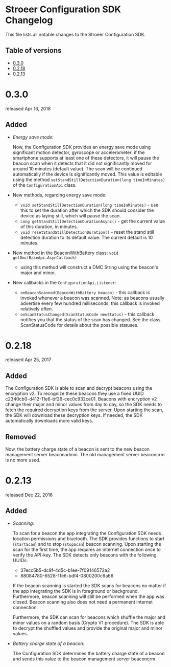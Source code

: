 # Stroeer Configuration SDK Changelog

This file lists all notable changes to the Stroeer Configuration SDK.

## Table of versions

* [0.3.0](#030)
* [0.2.18](#0218)
* [0.2.13](#0213)


# 0.3.0
released Apr 16, 2018

## Added
- _Energy save mode:_ 

    Now, the Configuration SDK provides an energy save mode using significant motion detector, gyroscope or accelerometer: if the smartphone supports at least one of these detectors, it will pause the beacon scan when it detects that it did not significantly moved for around 10 minutes (default value). The scan will be continued automatically if the device is significantly moved. This value is editable using the method `setStandStillDetectionDuration(long timeInMinutes)` of the `ConfigurationApi` class.

- New methods, regarding energy save mode:
	- `void setStandStillDetectionDuration(long timeInMinutes)` - use this to set the duration after which the SDK should consider the device as laying still, which will pause the scan.
	- `Long getStandStillDetectionDurationAsync()` - get the current value of this duration, in minutes.
	- `void resetStandStillDetectionDuration()` - reset the stand still detection duration to its default value. The current default is 10 minutes.

- New method in the BeaconWithBattery class: `void getDmc(BaseApi.AsynCallback)`
    - using this method will construct a DMC String using the beacon's major and minor.

- New callbacks in the `ConfigurationApi.Listener`:
	- `onBeaconScanned(BeaconWithBattery beacon)` - this callback is invoked whenever a beacon was scanned. Note: as beacons usually advertise every few hundred milliseconds, this callback is invoked relatively often.
	- `onScanStatusChanged(ScanStatusCode newStatus)` - this callback notifies you that the status of the scan has changed. See the class ScanStatusCode for details about the possible statuses.


# 0.2.18
released Apr 25, 2017

## Added
The Configuration SDK is able to scan and decrypt beacons using the encryption v2. To recognize these beacons they use a fixed UUID c2340cb0-d412-11e6-bf26-cec0c932ce01. Beacons with encryption v2 change their major and minor values from day to day, so the SDK needs to fetch the required decryption keys from the server. Upon starting the scan, the SDK will download these decryption keys. If needed, the SDK automatically downloads more valid keys.

## Removed
Now, the battery charge state of a beacon is sent to the new beacon management server beaconadmin. The old management server beaconcrm is no more used.


# 0.2.13
released Dec 22, 2016

## Added
- _Scanning:_

  To scan for a beacon the app integrating the Configuration SDK needs location permissions and bluetooth. The SDK provides functions to start (`startScan`) and to stop (`stopScan`) beacon scanning. Upon starting the scan for the first time, the app requires an internet connection once to verify the API-key. The SDK detects only beacons with the following UUIDs:
    - 37ecc5b5-dc9f-4d5c-b1ee-7f09146572a2
    - 88084780-6528-11e6-bdf4-0800200c9a66

  If the beacon scanning is started the SDK scans for beacons no matter if the app integrating the SDK is in foreground or background. Furthermore, beacon scanning will still be performed when the app was closed. Beacon scanning also does not need a permanent internet connection.

  Furthermore, the SDK can scan for beacons which shuffle the major and minor values on a random basis (Crypto V1 procedure). The SDK is able to decrypt the shuffled values and provide the original major and minor values.

-  _Battery charge state of a beacon:_

    The Configuration SDK determines the battery charge state of a beacon and sends this value to the beacon management server beaconcrm.